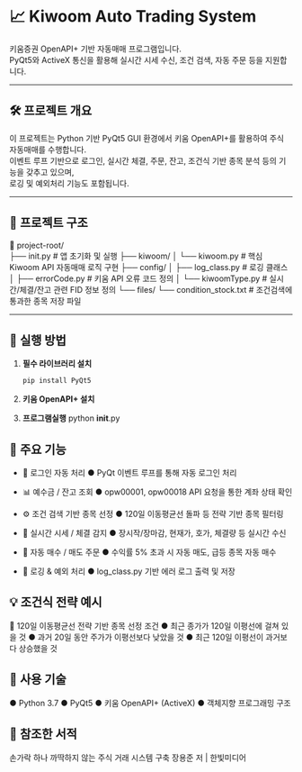 # 📈 Kiwoom Auto Trading System

키움증권 OpenAPI+ 기반 자동매매 프로그램입니다.  
PyQt5와 ActiveX 통신을 활용해 실시간 시세 수신, 조건 검색, 자동 주문 등을 지원합니다.

---

## 🛠️ 프로젝트 개요

이 프로젝트는 Python 기반 PyQt5 GUI 환경에서 키움 OpenAPI+를 활용하여 주식 자동매매를 수행합니다.  
이벤트 루프 기반으로 로그인, 실시간 체결, 주문, 잔고, 조건식 기반 종목 분석 등의 기능을 갖추고 있으며,  
로깅 및 예외처리 기능도 포함됩니다.

---

## 📂 프로젝트 구조
📁 project-root/<br>
├── init.py # 앱 초기화 및 실행
├── kiwoom/
│ └── kiwoom.py # 핵심 Kiwoom API 자동매매 로직 구현
├── config/
│ ├── log_class.py # 로깅 클래스
│ ├── errorCode.py # 키움 API 오류 코드 정의
│ └── kiwoomType.py # 실시간/체결/잔고 관련 FID 정보 정의
└── files/
└── condition_stock.txt # 조건검색에 통과한 종목 저장 파일

---

## 🚀 실행 방법

1. **필수 라이브러리 설치**

   ```bash
   pip install PyQt5
2. **키움 OpenAPI+ 설치**
3. **프로그램실행**
   python __init__.py

## 🔧 주요 기능
- 🔐 로그인 자동 처리
● PyQt 이벤트 루프를 통해 자동 로그인 처리

- 📊 예수금 / 잔고 조회
● opw00001, opw00018 API 요청을 통한 계좌 상태 확인

- ⚙️ 조건 검색 기반 종목 선정
● 120일 이동평균선 돌파 등 전략 기반 종목 필터링

- 🔄 실시간 시세 / 체결 감지
● 장시작/장마감, 현재가, 호가, 체결량 등 실시간 수신

- 🛒 자동 매수 / 매도 주문
● 수익률 5% 초과 시 자동 매도, 급등 종목 자동 매수

- 📜 로깅 & 예외 처리
● log_class.py 기반 에러 로그 출력 및 저장

## 💡 조건식 전략 예시
📌 120일 이동평균선 전략 기반 종목 선정 조건
● 최근 종가가 120일 이평선에 걸쳐 있을 것
● 과거 20일 동안 주가가 이평선보다 낮았을 것
● 최근 120일 이평선이 과거보다 상승했을 것

## 🧪 사용 기술
● Python 3.7
● PyQt5
● 키움 OpenAPI+ (ActiveX)
● 객체지향 프로그래밍 구조

## 📘 참조한 서적
손가락 하나 까딱하지 않는 주식 거래 시스템 구축
장용준 저 | 한빛미디어
